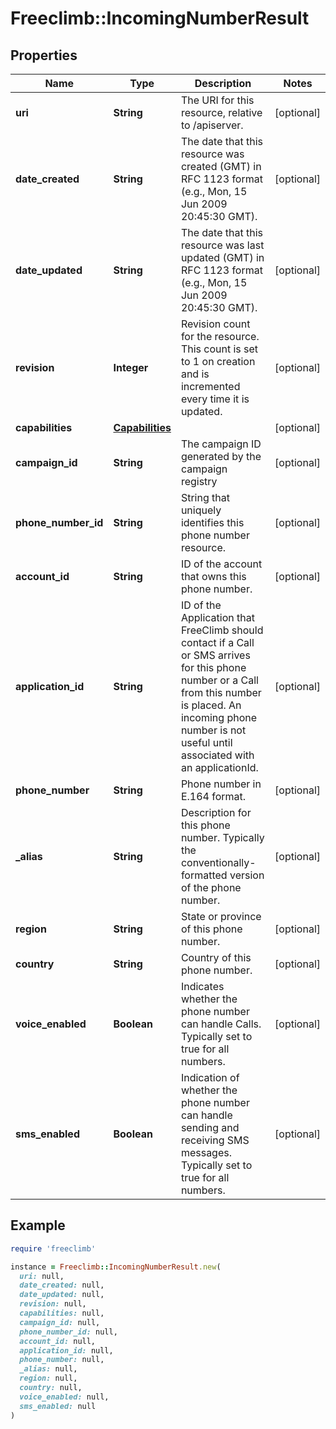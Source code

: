 # Freeclimb::IncomingNumberResult

## Properties

| Name | Type | Description | Notes |
| ---- | ---- | ----------- | ----- |
| **uri** | **String** | The URI for this resource, relative to /apiserver. | [optional] |
| **date_created** | **String** | The date that this resource was created (GMT) in RFC 1123 format (e.g., Mon, 15 Jun 2009 20:45:30 GMT). | [optional] |
| **date_updated** | **String** | The date that this resource was last updated (GMT) in RFC 1123 format (e.g., Mon, 15 Jun 2009 20:45:30 GMT). | [optional] |
| **revision** | **Integer** | Revision count for the resource. This count is set to 1 on creation and is incremented every time it is updated. | [optional] |
| **capabilities** | [**Capabilities**](Capabilities.md) |  | [optional] |
| **campaign_id** | **String** | The campaign ID generated by the campaign registry | [optional] |
| **phone_number_id** | **String** | String that uniquely identifies this phone number resource. | [optional] |
| **account_id** | **String** | ID of the account that owns this phone number. | [optional] |
| **application_id** | **String** | ID of the Application that FreeClimb should contact if a Call or SMS arrives for this phone number or a Call from this number is placed. An incoming phone number is not useful until associated with an applicationId. | [optional] |
| **phone_number** | **String** | Phone number in E.164 format. | [optional] |
| **_alias** | **String** | Description for this phone number. Typically the conventionally-formatted version of the phone number. | [optional] |
| **region** | **String** | State or province of this phone number. | [optional] |
| **country** | **String** | Country of this phone number. | [optional] |
| **voice_enabled** | **Boolean** | Indicates whether the phone number can handle Calls. Typically set to true for all numbers. | [optional] |
| **sms_enabled** | **Boolean** | Indication of whether the phone number can handle sending and receiving SMS messages. Typically set to true for all numbers. | [optional] |

## Example

```ruby
require 'freeclimb'

instance = Freeclimb::IncomingNumberResult.new(
  uri: null,
  date_created: null,
  date_updated: null,
  revision: null,
  capabilities: null,
  campaign_id: null,
  phone_number_id: null,
  account_id: null,
  application_id: null,
  phone_number: null,
  _alias: null,
  region: null,
  country: null,
  voice_enabled: null,
  sms_enabled: null
)
```

